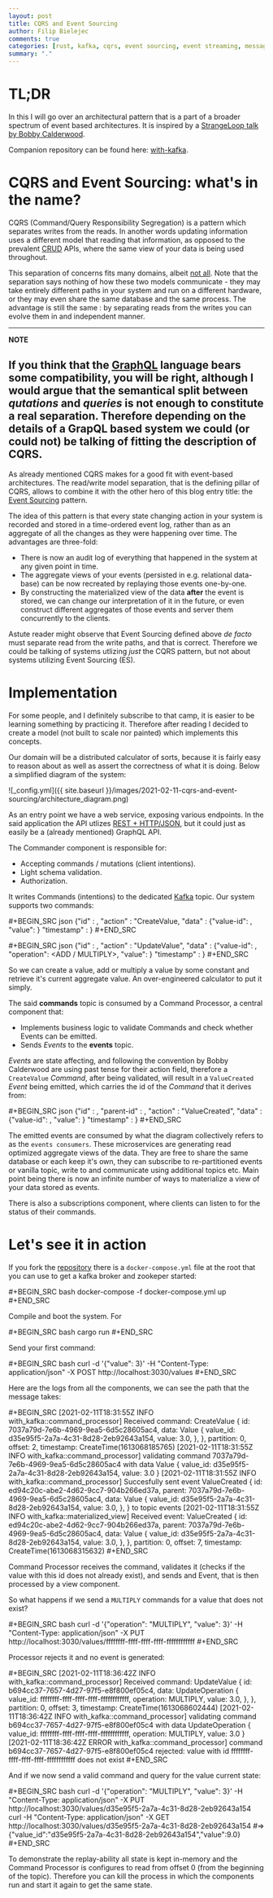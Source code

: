 ```yaml
---
layout: post
title: CQRS and Event Sourcing
author: Filip Bielejec
comments: true
categories: [rust, kafka, cqrs, event sourcing, event streaming, messaging]
summary: "."
---
```


# <a name="tldr"/> TL;DR

In this I will go over an architectural pattern that is a part of a broader spectrum of event based architectures.
It is inspired by a [StrangeLoop talk by Bobby Calderwood](https://www.youtube.com/watch?v=B1-gS0oEtYc).

Companion repository can be found here: [with-kafka](https://github.com/fbielejec/with-kafka).

# <a name="name"/> CQRS and Event Sourcing: what's in the name?

CQRS (Command/Query Responsibility Segregation) is a pattern which separates writes from the reads.
In another words updating information uses a different model that reading that information, as opposed to the prevalent [CRUD](https://en.wikipedia.org/wiki/Create,_read,_update_and_delete) APIs, where the same view of your data is being used throughout.

This separation of concerns fits many domains, albeit [not all](https://martinfowler.com/bliki/CQRS.html).
Note that the separation says nothing of how these two models communicate - they may take entirely different paths in your system and run on a different hardware, or they may even share the same database and the same process.
The advantage is still the same : by separating reads from the writes you can evolve them in and independent manner.

---
**NOTE**

If you think that the [GraphQL](https://graphql.org/) language bears some compatibility, you will be right, although I would argue that the semantical split between *qutations* and *queries* is not enough to constitute a real separation.
Therefore depending on the details of a GrapQL based system we could (or could not) be talking of fitting the description of CQRS.
---

As already mentioned CQRS makes for a good fit with event-based architectures.
The read/write model separation, that is the defining pillar of CQRS, allows to combine it with the other hero of this blog entry title: the [Event Sourcing](https://martinfowler.com/eaaDev/EventSourcing.html) pattern.

The idea of this pattern is that every state changing action in your system is recorded and stored in a time-ordered event log, rather than as an aggregate of all the changes as they were happening over time.
The advantages are three-fold:
- There is now an audit log of everything that happened in the system at any given point in time.
- The aggregate views of your events (persisted in e.g. relational data-base) can be now recreated by replaying those events one-by-one.
- By constructing the materialized view of the data **after** the event is stored, we can change our interpretation of it in the future, or even construct different aggregates of those events and server them concurrently to the clients.

Astute reader might observe that Event Sourcing defined above *de facto* must separate read from the write paths, and that is correct.
Therefore we could be talking of systems utlizing *just* the CQRS pattern, but not about systems utilizing Event Sourcing (ES).

# <a name="implementation"/> Implementation

For some people, and I definitely subscribe to that camp, it is easier to be learning something by practicing it.
Therefore after reading I decided to create a model (not built to scale nor painted) which implements this concepts.

Our domain will be a distributed calculator of sorts, because it is fairly easy to reason about as well as assert the correctness of what it is doing.
Below a simplified diagram of the system:

![_config.yml]({{ site.baseurl }}/images/2021-02-11-cqrs-and-event-sourcing/architecture_diagram.png)

As an entry point we have a web service, exposing various endpoints.
In the said application the API utlizes [REST + HTTP/JSON](https://en.wikipedia.org/wiki/Representational_state_transfer), but it could just as easily be a (already mentioned) GraphQL API.

The Commander component is responsible for:
- Accepting commands / mutations (client intentions).
- Light schema validation.
- Authorization.

It writes Commands (intentions) to the dedicated [Kafka](https://kafka.apache.org/) topic. Our system supports two commands:

#+BEGIN_SRC json
{"id"        : <Uuid>,
 "action"    : "CreateValue,
 "data"      : {"value-id": <UUID>,
                "value": <float>}
 "timestamp" : <Timestamp>}
#+END_SRC

#+BEGIN_SRC json
{"id"        : <Uuid>,
 "action"    : "UpdateValue",
 "data"      : {"value-id": <UUID>,
                "operation": <ADD / MULTIPLY>,
                "value": <float>}
 "timestamp" : <Timestamp>}
#+END_SRC

So we can create a value, add or multiply a value by some constant and retrieve it's current aggregate value.
An over-engineered calculator to put it simply.

The said **commands** topic is consumed by a Command Processor, a central component that:
- Implements business logic to validate Commands and check whether Events can be emitted.
- Sends *Events* to the **events** topic.

*Events* are state affecting, and following the convention by Bobby Calderwood are using past tense for their action field, therefore a `CreateValue` *Command*, after being validated, will result in a `ValueCreated` *Event* being emitted, which carries the id of the *Command* that it derives from:

#+BEGIN_SRC json
{"id"        : <Uuid>,
 "parent-id" : <Uuid>,
 "action"    : "ValueCreated",
 "data"      : {"value-id": <UUID>, "value": <float>}
 "timestamp" : <Timestamp>}
#+END_SRC

The emitted events are consumed by what the diagram collectively refers to as the `events consumers`.
These microservices are generating read optimized aggregate views of the data.
They are free to share the same database or each keep it's own, they can subscribe to re-partitioned events or vanilla topic, write to and communicate using additional topics etc.
Main point being there is now an infinite number of ways to materialize a view of your data stored as events.

There is also a subscriptions component, where clients can listen to for the status of their commands.

# <a name="runit"/> Let's see it in action

If you fork the [repository](https://github.com/fbielejec/with-kafka) there is a `docker-compose.yml` file at the root that you can use to get a kafka broker and zookeper started:

#+BEGIN_SRC bash
docker-compose -f docker-compose.yml up
#+END_SRC

Compile and boot the system. For

#+BEGIN_SRC bash
cargo run
#+END_SRC

Send your first command:

#+BEGIN_SRC bash
curl -d '{"value": 3}' -H "Content-Type: application/json" -X POST http://localhost:3030/values
#+END_SRC

Here are the logs from all the components, we can see the path that the message takes:

#+BEGIN_SRC
[2021-02-11T18:31:55Z INFO  with_kafka::command_processor] Received command: CreateValue {
        id: 7037a79d-7e6b-4969-9ea5-6d5c28605ac4,
        data: Value {
            value_id: d35e95f5-2a7a-4c31-8d28-2eb92643a154,
            value: 3.0,
        },
    }, partition: 0, offset: 2, timestamp: CreateTime(1613068185765)
[2021-02-11T18:31:55Z INFO  with_kafka::command_processor] validating command 7037a79d-7e6b-4969-9ea5-6d5c28605ac4 with data Value { value_id: d35e95f5-2a7a-4c31-8d28-2eb92643a154, value: 3.0 }
[2021-02-11T18:31:55Z INFO  with_kafka::command_processor] Succesfully sent event ValueCreated {
        id: ed94c20c-abe2-4d62-9cc7-904b266ed37a,
        parent: 7037a79d-7e6b-4969-9ea5-6d5c28605ac4,
        data: Value {
            value_id: d35e95f5-2a7a-4c31-8d28-2eb92643a154,
            value: 3.0,
        },
    } to topic events
[2021-02-11T18:31:55Z INFO  with_kafka::materialized_view] Received event: ValueCreated {
        id: ed94c20c-abe2-4d62-9cc7-904b266ed37a,
        parent: 7037a79d-7e6b-4969-9ea5-6d5c28605ac4,
        data: Value {
            value_id: d35e95f5-2a7a-4c31-8d28-2eb92643a154,
            value: 3.0,
        },
    }, partition: 0, offset: 7, timestamp: CreateTime(1613068315632)
#+END_SRC

Command Processor receives the command, validates it (checks if the value with this id does not already exist), and sends and Event, that is then processed by a view component.

So what happens if we send a `MULTIPLY` commands for a value that does not exist?

#+BEGIN_SRC bash
curl -d '{"operation": "MULTIPLY", "value": 3}' -H "Content-Type: application/json" -X PUT http://localhost:3030/values/ffffffff-ffff-ffff-ffff-ffffffffffff
#+END_SRC

Processor rejects it and no event is generated:

#+BEGIN_SRC
[2021-02-11T18:36:42Z INFO  with_kafka::command_processor] Received command: UpdateValue {
        id: b694cc37-7657-4d27-97f5-e8f800ef05c4,
        data: UpdateOperation {
            value_id: ffffffff-ffff-ffff-ffff-ffffffffffff,
            operation: MULTIPLY,
            value: 3.0,
        },
    }, partition: 0, offset: 3, timestamp: CreateTime(1613068602444)
[2021-02-11T18:36:42Z INFO  with_kafka::command_processor] validating command b694cc37-7657-4d27-97f5-e8f800ef05c4 with data UpdateOperation { value_id: ffffffff-ffff-ffff-ffff-ffffffffffff, operation: MULTIPLY, value: 3.0 }
[2021-02-11T18:36:42Z ERROR with_kafka::command_processor] command b694cc37-7657-4d27-97f5-e8f800ef05c4 rejected: value with id ffffffff-ffff-ffff-ffff-ffffffffffff does not exist
#+END_SRC

And if we now send a valid command and query for the value current state:

#+BEGIN_SRC bash
curl -d '{"operation": "MULTIPLY", "value": 3}' -H "Content-Type: application/json" -X PUT http://localhost:3030/values/d35e95f5-2a7a-4c31-8d28-2eb92643a154
curl -H "Content-Type: application/json" -X GET http://localhost:3030/values/d35e95f5-2a7a-4c31-8d28-2eb92643a154
#=> {"value_id":"d35e95f5-2a7a-4c31-8d28-2eb92643a154","value":9.0}
#+END_SRC

To demonstrate the replay-ability all state is kept in-memory and the Command Processor is configures to read from offset 0 (from the beginning of the topic).
Therefore you can kill the process in which the components run and start it again to get the same state.
